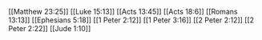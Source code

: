 [[Matthew 23:25]]
[[Luke 15:13]]
[[Acts 13:45]]
[[Acts 18:6]]
[[Romans 13:13]]
[[Ephesians 5:18]]
[[1 Peter 2:12]]
[[1 Peter 3:16]]
[[2 Peter 2:12]]
[[2 Peter 2:22]]
[[Jude 1:10]]
